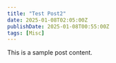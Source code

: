 ```yaml
---
title: "Test Post2"
date: 2025-01-08T02:05:00Z
publishDate: 2025-01-08T00:55:00Z
tags: [Misc]
---
```


This is a sample post content.
